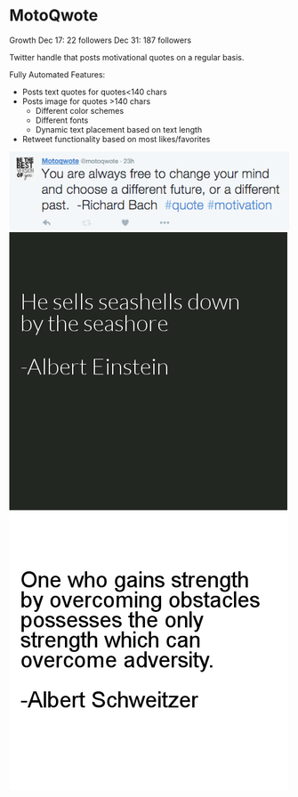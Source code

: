 # MotoQwote

Growth
Dec 17: 22 followers
Dec 31: 187 followers

Twitter handle that posts motivational quotes on a regular basis.

Fully Automated Features:
- Posts text quotes for quotes<140 chars
- Posts image for quotes >140 chars
   - Different color schemes
   - Different fonts
   - Dynamic text placement based on text length
- Retweet functionality based on most likes/favorites

![alt tag](textquote.png)
![alt tag](readme_img1.png)
![alt tag](a_test.png)
